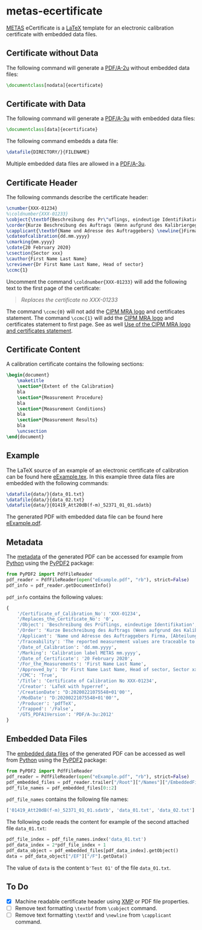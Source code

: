 # metas-ecertificate
[METAS](https://www.metas.ch/) eCertificate is a [LaTeX](https://en.wikipedia.org/wiki/LaTeX) template for an electronic calibration certificate with embedded data files.

## Certificate without Data

The following command will generate a [PDF/A-2u](https://en.wikipedia.org/wiki/PDF/A) without embedded data files:
````tex
\documentclass[nodata]{ecertificate}
````

## Certificate with Data

The following command will generate a [PDF/A-3u](https://en.wikipedia.org/wiki/PDF/A) with embedded data files:
````tex
\documentclass[data]{ecertificate}
````

The following command embedds a data file:
````tex
\datafile{DIRECTORY/}{FILENAME}
````

Multiple embedded data files are allowed in a [PDF/A-3u](https://en.wikipedia.org/wiki/PDF/A).
    
## Certificate Header

The following commands describe the certificate header:

````tex
\cnumber{XXX-01234}
%\coldnumber{XXX-01233}
\cobject{\textbf{Beschreibung des Pr\"uflings, eindeutige Identifikation}}
\corder{Kurze Beschreibung des Auftrags (Wenn aufgrund des Kalibriergegenstandes der Kalibrierumfang klar ist (z. B. Widerstand, Endmass), kann dieser Abschnitt ausnahmsweise weggelassen werden.)}
\capplicant{\textbf{Name und Adresse des Auftraggebers} \newline{}Firma, [Abteilung], Adresse PLZ Ort}
\cdateofcalibration{dd.mm.yyyy}
\cmarking{mm.yyyy}
\cdate{20 February 2020}
\csection{Sector xxx}
\cauthor{First Name Last Name}
\creviewer{Dr First Name Last Name, Head of sector}
\ccmc{1}
````
Uncomment the command `\coldnumber{XXX-01233}` will add the following text to the first page of the certificate:

> *Replaces the certificate no XXX-01233*

The command `\ccmc{0}` will not add the [CIPM MRA logo](CIPM_MRA_C.png) and certificates statement. The command `\ccmc{1}` will add the [CIPM MRA logo](CIPM_MRA_C.png) and certificates statement to first page. See as well [Use of the CIPM MRA logo and certificates statement](https://www.bipm.org/utils/common/documents/CIPM-MRA/CIPM-MRA-D-02.pdf).

## Certificate Content

A calibration certificate contains the following sections:
````tex
\begin{document}
    \maketitle
    \section*{Extent of the Calibration}
    bla
    \section*{Measurement Procedure}
    bla
    \section*{Measurement Conditions}
    bla
    \section*{Measurement Results}
    bla
    \uncsection
\end{document}
````

## Example

The LaTeX source of an example of an electronic certificate of calibration can be found here [eExample.tex](eExample.tex). In this example three data files are embedded with the following commands:

````tex
\datafile{data/}{data_01.txt}
\datafile{data/}{data_02.txt}
\datafile{data/}{01419_Att20dB(f-m)_52371_01_01.sdatb}
````

The generated PDF with embedded data file can be found here [eExample.pdf](eExample.pdf).


## Metadata

The [metadata](https://en.wikipedia.org/wiki/PDF#Metadata) of the generated PDF can be accessed for example from [Python](https://www.python.org/) using the [PyPDF2](https://pypi.org/project/PyPDF2/) package:
````python
from PyPDF2 import PdfFileReader
pdf_reader = PdfFileReader(open("eExample.pdf", "rb"), strict=False)
pdf_info = pdf_reader.getDocumentInfo()
````

`pdf_info` contains the following values:

````python
{
    '/Certificate_of_Calibration_No': 'XXX-01234',
    '/Replaces_the_Certificate_No': '0',
    '/Object': 'Beschreibung des Prüflings, eindeutige Identifikation',
    '/Order': 'Kurze Beschreibung des Auftrags (Wenn aufgrund des Kalibriergegenstandes der Kalibrierumfang klar ist (z. B. Widerstand, Endmass), kann dieser Abschnitt ausnahmsweise weggelassen werden.)',
    '/Applicant': 'Name und Adresse des Auftraggebers Firma, [Abteilung], Adresse PLZ Ort',
    '/Traceability': 'The reported measurement values are traceable to national standards and thus to internationally supported realisations of the SI units.',
    '/Date_of_Calibration': 'dd.mm.yyyy',
    '/Marking': 'Calibration label METAS mm.yyyy',
    '/Date_of_Certificate': '20 February 2020',
    '/For_the_Measurements': 'First Name Last Name',
    '/Approved_by': 'Dr First Name Last Name, Head of sector, Sector xxx',
    '/CMC': 'True', 
    '/Title': 'Certificate of Calibration No XXX-01234',
    '/Creator': 'LaTeX with hyperref',
    '/CreationDate': "D:20200221075548+01'00'", 
    '/ModDate': "D:20200221075548+01'00'", 
    '/Producer': 'pdfTeX', 
    '/Trapped': '/False', 
    '/GTS_PDFA1Version': 'PDF/A-3u:2012'
}
````

## Embedded Data Files

The [embedded data files](https://en.wikipedia.org/wiki/PDF#File_attachments) of the generated PDF can be accessed as well from [Python](https://www.python.org/) using the [PyPDF2](https://pypi.org/project/PyPDF2/) package:
````python
from PyPDF2 import PdfFileReader
pdf_reader = PdfFileReader(open("eExample.pdf", "rb"), strict=False)
pdf_embedded_files = pdf_reader.trailer["/Root"]["/Names"]["/EmbeddedFiles"]["/Names"]
pdf_file_names = pdf_embedded_files[0::2]
````

`pdf_file_names` contains the following file names:

````python
['01419_Att20dB(f-m)_52371_01_01.sdatb', 'data_01.txt', 'data_02.txt']
````

The following code reads the content for example of the second attached file `data_01.txt`:

````python
pdf_file_index = pdf_file_names.index('data_01.txt')
pdf_data_index = 2*pdf_file_index + 1
pdf_data_object = pdf_embedded_files[pdf_data_index].getObject()
data = pdf_data_object["/EF"]["/F"].getData()
````
The value of `data` is the content `b'Test 01'` of the file `data_01.txt`.

## To Do

- [x] Machine readable certificate header using [XMP](https://en.wikipedia.org/wiki/Extensible_Metadata_Platform) or PDF file properties.
- [ ] Remove text formatting `\textbf` from `\cobject` command.
- [ ] Remove text formatting `\textbf` and `\newline` from `\capplicant` command.
